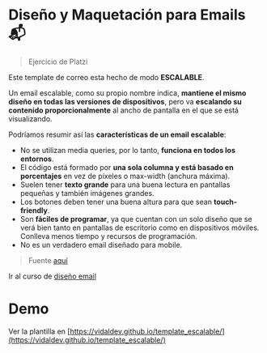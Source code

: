 # Diseño y Maquetación para Emails 📬

> Ejercicio de Platzi

Este template de correo esta hecho de modo **ESCALABLE**.

Un email escalable, como su propio nombre indica, **mantiene el mismo diseño en todas las versiones de dispositivos**, pero va **escalando su contenido proporcionalmente** al ancho de pantalla en el que se está visualizando.

Podríamos resumir así las **características de un email escalable**:

- No se utilizan media queries, por lo tanto, **funciona en todos los entornos**.
- El código está formado por **una sola columna y está basado en porcentajes** en vez de píxeles o max-width (anchura máxima).
- Suelen tener **texto grande** para una buena lectura en pantallas pequeñas y también imágenes grandes.
- Los botones deben tener una buena altura para que sean **touch-friendly**.
- Son **fáciles de programar**, ya que cuentan con un solo diseño que se verá bien tanto en pantallas de escritorio como en dispositivos móviles. Conlleva menos tiempo y recursos de programación.
- No es un verdadero email diseñado para mobile.

> Fuente [aquí](https://www.ondho.com/email-responsive-email-fluido-email-escalable-diseno-movil/)

Ir al curso de [diseño email](https://platzi.com/clases/diseno-email/)

# Demo

Ver la plantilla en [https://vidaldev.github.io/template_escalable/](https://vidaldev.github.io/template_escalable/)